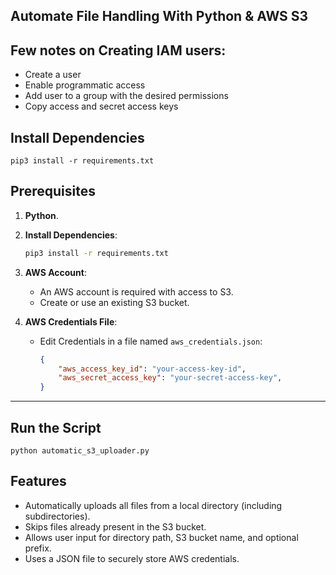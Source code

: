 ## Automate File Handling With Python & AWS S3

## Few notes on Creating IAM users:
* Create a user
* Enable programmatic access
* Add user to a group with the desired permissions
* Copy access and secret access keys

## Install Dependencies
    pip3 install -r requirements.txt

## Prerequisites
1. **Python**.
2. **Install Dependencies**:
     ```bash
     pip3 install -r requirements.txt
     ```
3. **AWS Account**:
   - An AWS account is required with access to S3.
   - Create or use an existing S3 bucket.

4. **AWS Credentials File**:
   - Edit Credentials in a file named `aws_credentials.json`:
     ```json
     {
         "aws_access_key_id": "your-access-key-id",
         "aws_secret_access_key": "your-secret-access-key",
     }
     ```

---


## Run the Script
    python automatic_s3_uploader.py

## Features
- Automatically uploads all files from a local directory (including subdirectories).
- Skips files already present in the S3 bucket.
- Allows user input for directory path, S3 bucket name, and optional prefix.
- Uses a JSON file to securely store AWS credentials.